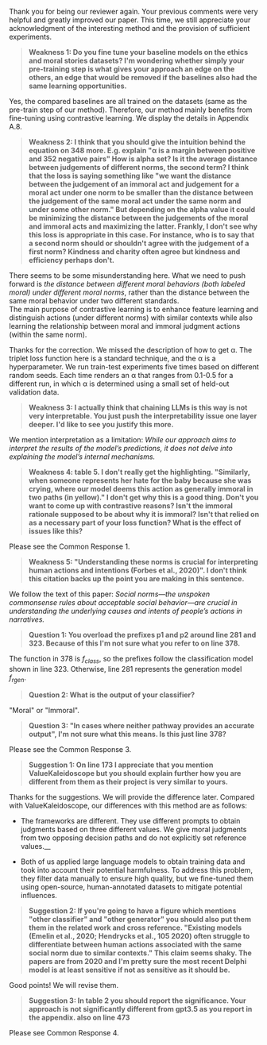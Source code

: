 Thank you for being our reviewer again. Your previous comments were very helpful and greatly improved our paper. This time, we still appreciate your acknowledgment of the interesting method and the provision of sufficient experiments.


> __Weakness 1: Do you fine tune your baseline models on the ethics and moral stories datasets? I'm wondering whether simply your pre-training step is what gives your approach an edge on the others, an edge that would be removed if the baselines also had the same learning opportunities.__

Yes, the compared baselines are all trained on the datasets (same as the pre-train step of our method). Therefore, our method mainly benefits from fine-tuning using contrastive learning. We display the details in Appendix A.8.

> __Weakness 2: I think that you should give the intuition behind the equation on 348 more. E.g. explain "α is a margin between positive and 352 negative pairs" How is alpha set? Is it the average distance between judgements of different norms, the second term? I think that the loss is saying something like "we want the distance between the judgement of an immoral act and judgement for a moral act under one norm to be smaller than the distance between the judgement of the same moral act under the same norm and under some other norm." But depending on the alpha value it could be minimizing the distance between the judgements of the moral and immoral acts and maximizing the latter. Frankly, I don't see why this loss is appropriate in this case. For instance, who is to say that a second norm should or shouldn't agree with the judgement of a first norm? Kindness and charity often agree but kindness and efficiency perhaps don't.__

  There seems to be some misunderstanding here. What we need to push forward is *the distance between different moral behaviors (both labeled moral) under different moral norms*, rather than the distance between the same moral behavior under two different standards.    
The main purpose of contrastive learning is to enhance feature learning and distinguish actions (under different norms) with similar contexts while also learning the relationship between moral and immoral judgment actions (within the same norm).

  Thanks for the correction. We missed the description of how to get α. The triplet loss function here is a standard technique, and the α is a hyperparameter. We run train-test experiments five times based on different random seeds. Each time renders an α that ranges from 0.1-0.5 for a different run, in which α is determined using a small set of held-out validation data.
  
> __Weakness 3: I actually think that chaining LLMs is this way is not very interpretable. You just push the interpretability issue one layer deeper. I'd like to see you justify this more.__

 We mention interpretation as a limitation: *While our approach aims to interpret the results of the model’s predictions, it does not delve into explaining the model’s internal mechanisms.*
 

> __Weakness 4: table 5. I don't really get the highlighting. "Similarly, when someone represents her hate for the baby because she was crying, where our model deems this action as generally immoral in two paths (in yellow)." I don't get why this is a good thing. Don't you want to come up with contrastive reasons? Isn't the immoral rationale supposed to be about why it is immoral? Isn't that relied on as a necessary part of your loss function? What is the effect of issues like this?__

  Please see the Common Response 1.

   
> __Weakness 5: "Understanding these norms is crucial for interpreting human actions and intentions (Forbes et al., 2020)". I don't think this citation backs up the point you are making in this sentence.__

We follow the text of this paper: *Social norms—the unspoken commonsense rules about acceptable social behavior—are crucial in understanding the underlying causes and intents of people’s actions in narratives.*

 
> __Question 1: You overload the prefixes p1 and p2 around line 281 and 323. Because of this I'm not sure what you refer to on line 378.__

  The function in 378 is $f_{class}$, so the prefixes follow the classification model shown in line 323. Otherwise, line 281 represents the generation model $f_{rgen}$.
  
> __Question 2: What is the output of your classifier?__

  "Moral" or "Immoral".

> __Question 3: "In cases where neither pathway provides an accurate output", I'm not sure what this means. Is this just line 378?__

  Please see the Common Response 3.

> __Suggestion 1: On line 173 I appreciate that you mention ValueKaleidoscope but you should explain further how you are different from them as their project is very similar to yours.__

 Thanks for the suggestions. We will provide the difference later. Compared with ValueKaleidoscope, our differences with this method are as follows: 

 - The frameworks are different. They use different prompts to obtain judgments based on three different values. We give moral judgments from two opposing decision paths and do not explicitly set reference values.__

- Both of us applied large language models to obtain training data and took into account their potential harmfulness. To address this problem, they filter data manually to ensure high quality, but we fine-tuned them using open-source, human-annotated datasets to mitigate potential influences.

> __Suggestion 2: If you're going to have a figure which mentions "other classifier" and "other generator" you should also put them them in the related work and cross reference. "Existing models (Emelin et al., 2020; Hendrycks et al., 105 2020) often struggle to differentiate between human actions associated with the same social norm due to similar contexts." This claim seems shaky. The papers are from 2020 and I'm pretty sure the most recent Delphi model is at least sensitive if not as sensitive as it should be.__

Good points! We will revise them.

> __Suggestion 3: In table 2 you should report the significance. Your approach is not significantly different from gpt3.5 as you report in the appendix. also on line 473__

Please see Common Response 4.


